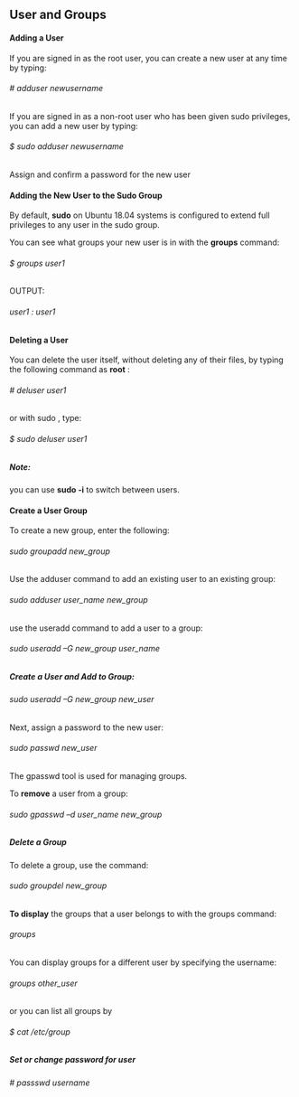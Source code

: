 ## User and Groups

#### Adding a User
If you are signed in as the root user, you can create a new user at any time by typing:

######  # adduser newusername

If you are signed in as a non-root user who has been given sudo privileges, you can add a new user by typing:

######  $ sudo adduser newusername

Assign and confirm a password for the new user

#### Adding the New User to the Sudo Group
By default, <b>sudo</b> on Ubuntu 18.04 systems is configured to extend full privileges to any user in the sudo group.

You can see what groups your new user is in with the <b>groups</b> command:
###### $ groups user1

OUTPUT: 
###### user1 : user1

#### Deleting a User
You can delete the user itself, without deleting any of their files, by typing the following command as <b>root</b> :
###### # deluser user1 
or with sudo , type:

###### $ sudo deluser user1

 ##### Note:
  you can use <b>sudo -i</b> to switch between users.
  
  
 #### Create a User Group
 
 To create a new group, enter the following:
 ###### sudo groupadd new_group
 Use the adduser command to add an existing  user to an existing group:
 ###### sudo adduser user_name new_group
 use the useradd command to add a user to a group:
 ###### sudo useradd –G new_group user_name
 
##### Create a User and Add to Group:

###### sudo useradd –G new_group new_user

Next, assign a password to the new user:
###### sudo passwd new_user

The gpasswd tool is used for managing groups. 

To <b>remove</b> a user from a group:
###### sudo gpasswd –d user_name new_group

##### Delete a Group

To delete a group, use the command:
###### sudo groupdel new_group

<b>To display</b> the groups that a user belongs to with the groups command:
###### groups

You can display groups for a different user by specifying the username:
###### groups other_user
or you can list all groups by

###### $ cat /etc/group

##### Set or change password for user
######  # passswd username









 
 
 
 
 
  







